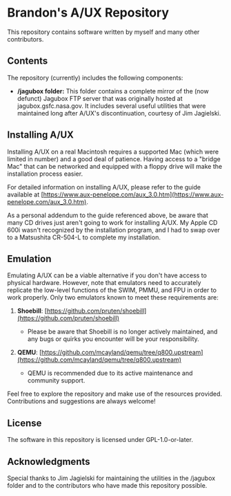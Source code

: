 # Brandon's A/UX Repository

This repository contains software written by myself and many other contributors.

## Contents
The repository (currently) includes the following components:

- **/jagubox folder:** This folder contains a complete mirror of the (now defunct) Jagubox FTP server that was originally hosted at jagubox.gsfc.nasa.gov. It includes several useful utilities that were maintained long after A/UX's discontinuation, courtesy of Jim Jagielski.

## Installing A/UX
Installing A/UX on a real Macintosh requires a supported Mac (which were limited in number) and a good deal of patience. Having access to a "bridge Mac" that can be networked and equipped with a floppy drive will make the installation process easier.

For detailed information on installing A/UX, please refer to the guide available at [https://www.aux-penelope.com/aux_3.0.htm](https://www.aux-penelope.com/aux_3.0.htm).

As a personal addendum to the guide referenced above, be aware that many CD drives just aren't going to work for installing A/UX. My Apple CD 600i wasn't recognized by the installation program, and I had to swap over to a Matsushita CR-504-L to complete my installation.

## Emulation
Emulating A/UX can be a viable alternative if you don't have access to physical hardware. However, note that emulators need to accurately replicate the low-level functions of the SWIM, PMMU, and FPU in order to work properly. Only two emulators known to meet these requirements are:

1. **Shoebill**: [https://github.com/pruten/shoebill](https://github.com/pruten/shoebill)
   - Please be aware that Shoebill is no longer actively maintained, and any bugs or quirks you encounter will be your responsibility.

2. **QEMU**: [https://github.com/mcayland/qemu/tree/q800.upstream](https://github.com/mcayland/qemu/tree/q800.upstream)
   - QEMU is recommended due to its active maintenance and community support.

Feel free to explore the repository and make use of the resources provided. Contributions and suggestions are always welcome!

## License
The software in this repository is licensed under GPL-1.0-or-later.

## Acknowledgments
Special thanks to Jim Jagielski for maintaining the utilities in the /jagubox folder and to the contributors who have made this repository possible.

